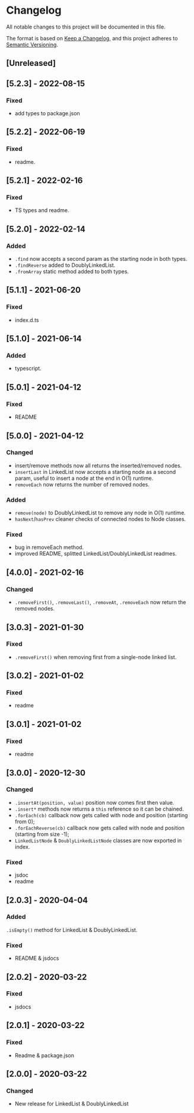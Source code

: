 # Changelog
All notable changes to this project will be documented in this file.

The format is based on [Keep a Changelog](https://keepachangelog.com/en/1.0.0/),
and this project adheres to [Semantic Versioning](https://semver.org/spec/v2.0.0.html).

## [Unreleased]
## [5.2.3] - 2022-08-15
### Fixed
- add types to package.json

## [5.2.2] - 2022-06-19
### Fixed
- readme.

## [5.2.1] - 2022-02-16
### Fixed
- TS types and readme.

## [5.2.0] - 2022-02-14
### Added
- `.find` now accepts a second param as the starting node in both types.
- `.findReverse` added to DoublyLinkedList.
- `.fromArray` static method added to both types.

## [5.1.1] - 2021-06-20
### Fixed
- index.d.ts

## [5.1.0] - 2021-06-14
### Added
- typescript.

## [5.0.1] - 2021-04-12
### Fixed
- README

## [5.0.0] - 2021-04-12

### Changed
- insert/remove methods now all returns the inserted/removed nodes.
- `insertLast` in LinkedList now accepts a starting node as a second param, useful to insert a node at the end in O(1) runtime.
- `removeEach` now returns the number of removed nodes.

### Added
- `remove(node)` to DoublyLinkedList to remove any node in O(1) runtime.
- `hasNext`/`hasPrev` cleaner checks of connected nodes to Node classes.

### Fixed
- bug in removeEach method.
- improved README, splitted LinkedList/DoublyLinkedList readmes.

## [4.0.0] - 2021-02-16

### Changed
- `.removeFirst()`, `.removeLast()`, `.removeAt`, `.removeEach` now return the removed nodes.


## [3.0.3] - 2021-01-30

### Fixed
- `.removeFirst()` when removing first from a single-node linked list.

## [3.0.2] - 2021-01-02

### Fixed
- readme

## [3.0.1] - 2021-01-02

### Fixed
- readme

## [3.0.0] - 2020-12-30
### Changed
- `.insertAt(position, value)` position now comes first then value.
- `.insert*` methods now returns a `this` reference so it can be chained.
- `.forEach(cb)` callback now gets called with node and position (starting from 0);
- `.forEachReverse(cb)` callback now gets called with node and position (starting from size -1);
- `LinkedListNode` & `DoublyLinkedListNode` classes are now exported in index.

### Fixed
- jsdoc
- readme

## [2.0.3] - 2020-04-04
### Added
`.isEmpty()` method for LinkedList & DoublyLinkedList.

### Fixed
- README & jsdocs

## [2.0.2] - 2020-03-22
### Fixed
- jsdocs

## [2.0.1] - 2020-03-22
### Fixed
- Readme & package.json

## [2.0.0] - 2020-03-22
### Changed
- New release for LinkedList & DoublyLinkedList
